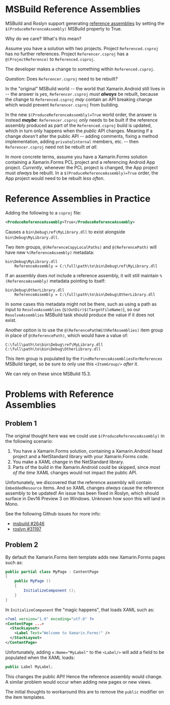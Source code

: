 # MSBuild Reference Assemblies

MSBuild and Roslyn support generating [reference
assemblies][msbuild_refassemblies] by setting the
`$(ProduceReferenceAssembly)` MSBuild property to True.

Why do we care?  What's this mean?

Assume you have a solution with two projects.  Project
`Referenced.csproj` has no further references.  Project
`Referencer.csproj` has a `@(ProjectReference)` to
`Referenced.csproj`.

The developer makes a change to something within `Referenced.csproj`.

Question: Does `Referencer.csproj` need to be rebuilt?

In the "original" MSBuild world -- the world that Xamarin.Android
still lives in -- the answer is *yes*, `Referencer.csproj` *must
**always*** be rebuilt, because the change to `Referenced.csproj`
*may* contain an API breaking change which would prevent
`Referencer.csproj` from building.

In the new `$(ProduceReferenceAssembly)=True` world order, the answer
is instead ***maybe***: `Referencer.csproj` *only* needs to be built
if the reference assembly produced as part of the `Referenced.csproj`
build is updated, which in turn only happens when the *public* API
changes.  Meaning if a change *doesn't* alter the public API -- adding
comments, fixing a method implementation, adding `private`/`internal`
members, etc. -- then `Referencer.csproj` need not be rebuilt *at
all*.

In more concrete terms, assume you have a Xamarin.Forms solution
containing a Xamarin.Forms PCL project and a referencing Android App
project.  *Currently*, whenever the PCL project is changed, the App
project must *always* be rebuilt.  In a
`$(ProduceReferenceAssembly)=True` order, the App project would need
to be rebuilt *less often*.

[msbuild_refassemblies]: https://github.com/dotnet/roslyn/blob/master/docs/features/refout.md

# Reference Assemblies in Practice

Adding the following to a `csproj` file:

```xml
<ProduceReferenceAssembly>True</ProduceReferenceAssembly>
```

Causes a `bin\Debug\ref\MyLibrary.dll` to exist alongside
`bin\Debug\MyLibrary.dll`.

Two item groups, `@(ReferenceCopyLocalPaths)` and `@(ReferencePath)`
will have new `%(ReferenceAssembly)` metadata:

    bin\Debug\MyLibrary.dll
        ReferenceAssembly = C:\full\path\to\bin\Debug\ref\MyLibrary.dll

If an assembly does *not* include a reference assembly, it will still
maintain `%(ReferenceAssembly)` metadata pointing to itself:

    bin\Debug\OtherLibrary.dll
        ReferenceAssembly = C:\full\path\to\bin\Debug\OtherLibrary.dll

In some cases this metadata might not be there, such as using a path
as input to `ResolveAssemblies` (`$(OutDir)$(TargetFileName)`), so our
`ResolveAssemblies` MSBuild task should produce the value if it does
not exist.

Another option is to use the `@(ReferencePathWithRefAssemblies)` item
group in place of `@(ReferencePath)`, which would have a value of:

    C:\full\path\to\bin\Debug\ref\MyLibrary.dll
    C:\full\path\to\bin\Debug\OtherLibrary.dll

This item group is populated by the
`FindReferenceAssembliesForReferences` MSBuild target, so be sure to
only use this `<ItemGroup/>` *after* it.

We can rely on these since MSBuild 15.3.

# Problems with Reference Assemblies

## Problem 1

The original thought here was we could use
`$(ProduceReferenceAssembly)` in the following scenario:

1. You have a Xamarin.Forms solution, containing a Xamarin.Android
   head project and a NetStandard library with your Xamarin.Forms
   code.
2. You make a XAML change in the NetStandard library.
3. Parts of the build in the Xamarin.Android could be skipped, since
   *most of the time* XAML changes would not impact the public API.

Unfortunately, we discovered that the reference assembly will contain
`EmbeddedResource` items. And so XAML changes *always* cause the
reference assembly to be updated! An issue has been fixed in Roslyn,
which should surface in Dev16 Preview 3 on Windows. Unknown how soon
this will land in Mono.

See the following Github issues for more info:

* [msbuild #2646][msbuild_2646]
* [roslyn #31197][roslyn_31197]

[msbuild_2646]: https://github.com/Microsoft/msbuild/issues/2646#issuecomment-439101035
[roslyn_31197]: https://github.com/dotnet/roslyn/issues/31197

## Problem 2

By default the Xamarin.Forms item template adds new Xamarin.Forms
pages such as:

```csharp
public partial class MyPage : ContentPage
{
    public MyPage ()
    {
        InitializeComponent ();
    }
}
```

In `InitializeComponent` the "magic happens", that loads XAML such as:

```xml
<?xml version="1.0" encoding="utf-8" ?>
<ContentPage ...>
  <StackLayout>
    <Label Text="Welcome to Xamarin.Forms!" />
  </StackLayout>
</ContentPage>
```

Unfortunately, adding `x:Name="MyLabel"` to the `<Label/>` will add a
field to be populated when the XAML loads:

```csharp
public Label MyLabel;
```

This changes the public API! Hence the reference assembly would
change. A similar problem would occur when adding new pages or new
views.

The initial thoughts to workaround this are to remove the `public`
modifier on the item templates.